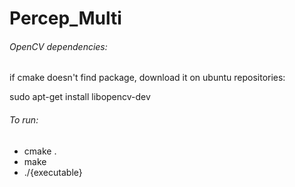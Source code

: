 # Percep_Multi

<h6>OpenCV dependencies:</h6>

if cmake doesn't find package, download it on ubuntu repositories:

sudo apt-get install libopencv-dev

<h6>To run:</h6>

  * cmake .
  * make
  * ./{executable}

